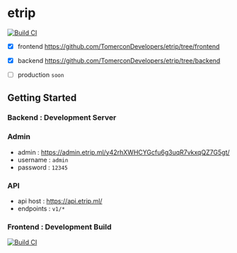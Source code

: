 # etrip


[![Build CI](https://img.shields.io/badge/download%20apk-v0.1-green.svg)](https://github.com/TomerconDevelopers/etrip/releases/download/v0.1-beta/app-release-v0-1.apk)

- [x] frontend  https://github.com/TomerconDevelopers/etrip/tree/frontend

- [x] backend https://github.com/TomerconDevelopers/etrip/tree/backend

- [ ] production `soon`
## Getting Started

### Backend : Development Server
 
  ### Admin
 - admin : https://admin.etrip.ml/y42rhXWHCYGcfu6g3uqR7vkxqQZ7G5gt/
 - username : `admin`
 - password : `12345`
 
  ### API
  - api host : https://api.etrip.ml/
  - endpoints : `v1/*`

### Frontend : Development Build

[![Build CI](https://github.com/TomerconDevelopers/etrip/workflows/Flutter%20CI/badge.svg)](https://github.com/TomerconDevelopers/etrip/actions)




